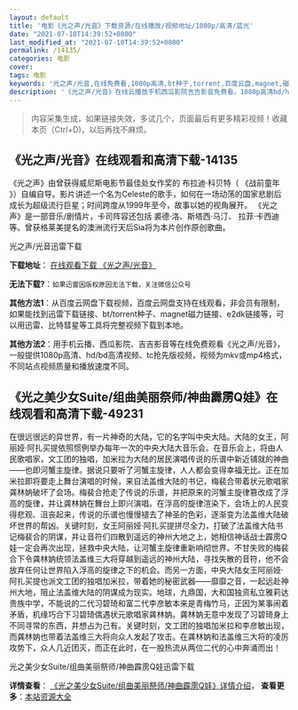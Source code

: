 ```yaml
---
layout: default
title: '电影《光之声/光音》下载资源/在线播放/视频地址/1080p/高清/蓝光'
date: "2021-07-10T14:39:52+0800"
last_modified_at: "2021-07-10T14:39:52+0800"
permalink: /14135/
categories: 电影
cover:
tags: 电影
keywords: '光之声/光音,在线免费看,1080p高清,bt种子,torrent,百度云盘,magnet,磁力链,迅雷下载资源'
description: '《光之声/光音》在线云播放手机西瓜影院吉吉影音免费看，1080p高清bd/hd未删减完整版和tc抢先枪版，mkv/mp4格式，附带bt/torrent种子、magnet/磁力链、百度云盘、网盘资源迅雷下载链接'
---
```


>内容采集生成，如果链接失效，多试几个，页面最后有更多精彩视频！收藏本页（Ctrl+D)，以后再找不麻烦。


## 《光之声/光音》在线观看和高清下载-14135

《光之声》由曾获得威尼斯电影节最佳处女作奖的 布拉迪·科贝特（ 《战前童年 》）自编自导。影片讲述一个名为Celeste的歌手，如何在一场动荡的国家悲剧后成长为超级流行巨星；时间跨度从1999年至今，故事以她的视角展开。 《光之声》是一部音乐/剧情片，卡司阵容还包括 裘德·洛、斯塔西·马汀、 拉菲·卡西迪等。曾获格莱美提名的澳洲流行天后Sia将为本片创作原创歌曲。


光之声/光音迅雷下载

**下载地址**： [在线观看下载 《光之声/光音》](https://www.993dy.com//vod-detail-id-34690.html) 


**无法下载?**：`如果迅雷因版权原因无法下载，关注微信公众号 `

**其他方法1**：从百度云网盘下载视频，百度云网盘支持在线观看，非会员有限制，如果能找到迅雷下载链接、bt/torrent种子、magnet磁力链接、e2dk链接等，可以用迅雷、比特彗星等工具将完整视频下载到本地。

**其他方法2**：用手机云播、西瓜影院、吉吉影音等在线免费观看《光之声/光音》，一般提供1080p高清、hd/bd高清视频、tc抢先版视频，视频为mkv或mp4格式，不同站点视频质量和播放速度不同。


## 《光之美少女Suite/组曲美丽祭师/神曲霹雳Q娃》在线观看和高清下载-49231

在很远很远的异世界，有一片神奇的大陆，它的名字叫中央大陆。大陆的女王，阿丽娅·阿扎买提依照惯例举办每年一次的中央大陆大音乐会。在音乐会上，将由人民歌唱家，文工团的独唱，加米拉为大陆的居民演唱传说的乐谱中新近铺就的神曲——也即河蟹主旋律。据说只要听了河蟹主旋律，人人都会变得幸福无比。正在加米拉即将要走上舞台演唱的时候，来自法盖维大陆的书记，梅裴合带着状元歌唱家龚林妠破坏了会场。梅裴合抢走了传说的乐谱，并把原来的河蟹主旋律篡改成了浮高的旋律，并让龚林妠在舞台上即兴演唱。在浮高的旋律渲染下，会场上的人民变得悲观、沮丧起来，传说的乐谱也慢慢褪去了神圣的色彩，逐渐变为法盖维大陆破坏世界的帮凶。关键时刻，女王阿丽娅&middot;阿扎买提拼尽全力，打破了法盖维大陆书记梅裴合的阴谋，并让音符们四散到遥远的神州大地之上，她相信神话战士霹雳Q娃一定会再次出现，拯救中央大陆，让河蟹主旋律重新响彻世界。不甘失败的梅裴合下令龚林妠统领法盖维三大将穿越到遥远的神州大陆，寻找失散的音符，他不会放弃任何让世界陷入浮高的旋律之下的机会。而另一方面，中央大陆女王阿丽娅·阿扎买提也派文工团的独唱加米拉，带着她的秘密武器——靡靡之音，一起远赴神州大地，阻止法盖维大陆的阴谋成为现实。地球，九鼎国，大和国独资私立雅莉达贵族中学，不能说的二代习碧琦和富二代李彦敏本来是青梅竹马，正因为某事闹着矛盾，机缘巧合下习碧琦偶遇状元歌唱家龚林妠。龚林妠无意中发现了习碧琦身上不同寻常的东西，并想占为己有。关键时刻，文工团的独唱加米拉和李彦敏出现，而龚林妠也带着法盖维三大将向众人发起了攻击。在龚林妠和法盖维三大将的凌厉攻势下，众人几近团灭，而正在此时，在一股热流从两位二代的心中奔涌而出！


光之美少女Suite/组曲美丽祭师/神曲霹雳Q娃迅雷下载

**详情查看**： [《光之美少女Suite/组曲美丽祭师/神曲霹雳Q娃》详情介绍](/movie/49231/)， **查看更多**：[本站资源大全](/movie/t/all/)


